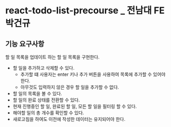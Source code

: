 # react-todo-list-precourse \_ 전남대 FE 박건규

## 기능 요구사항

할 일 목록을 업데이트 하는 할 일 목록을 구현한다.

- 할 일을 추가하고 삭제할 수 있다.
  - 추가할 떄 사용자는 enter 키나 추가 버튼을 사용하여 목록에 추가할 수 있어야 한다.
  - 아무것도 입력하지 않은 경우 할 일을 추가할 수 없다.
- 할 일의 목록을 볼 수 있다.
- 할 일의 완료 상태를 전환할 수 있다.
- 현재 진행중인 할 일, 완료된 할 일, 모든 할 일을 필터링 할 수 있다.
- 해야할 일의 총 개수를 확인할 수 있다.
- 새로고침을 하여도 이전에 작성한 데이터는 유지되어야 한다.
